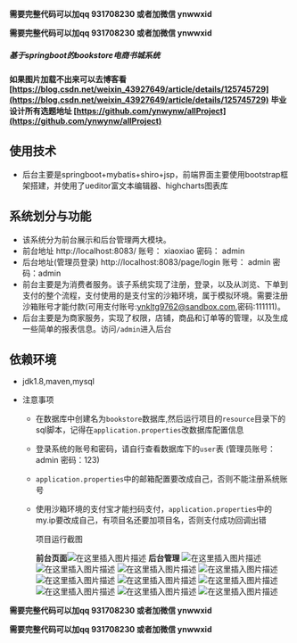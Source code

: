 **需要完整代码可以加qq  931708230 或者加微信  ynwwxid**

**需要完整代码可以加qq  931708230 或者加微信  ynwwxid**

##### 基于springboot的bookstore电商书城系统
**如果图片加载不出来可以去博客看
[https://blog.csdn.net/weixin_43927649/article/details/125745729](https://blog.csdn.net/weixin_43927649/article/details/125745729)**
**毕业设计所有选题地址
[https://github.com/ynwynw/allProject](https://github.com/ynwynw/allProject)**
## 使用技术

  - 后台主要是springboot+mybatis+shiro+jsp，前端界面主要使用bootstrap框架搭建，并使用了ueditor富文本编辑器、highcharts图表库 

## 系统划分与功能

  - 该系统分为前台展示和后台管理两大模块。 
  - 前台地址  http://localhost:8083/   账号： xiaoxiao   密码： admin
  - 后台地址(管理员登录) http://localhost:8083/page/login  账号： admin  密码：admin
  - 前台主要是为消费者服务。该子系统实现了注册，登录，以及从浏览、下单到支付的整个流程，支付使用的是支付宝的沙箱环境，属于模拟环境。需要注册沙箱账号才能付款(可用支付账号:ynkltg9762@sandbox.com,密码:111111)。  
  - 后台主要是为商家服务，实现了权限，店铺，商品和订单等的管理，以及生成一些简单的报表信息。访问`/admin`进入后台    

## 依赖环境

  - jdk1.8,maven,mysql

  - 注意事项

    - 在数据库中创建名为`bookstore`数据库,然后运行项目的`resource`目录下的sql脚本，记得在`application.properties`改数据库配置信息

    - 登录系统的账号和密码，请自行查看数据库下的`user`表 (管理员账号：admin 密码：123)

    - `application.properties`中的邮箱配置要改成自己，否则不能注册系统账号

    - 使用沙箱环境的支付宝才能扫码支付，`application.properties`中的my.ip要改成自己，有项目名还要加项目名，否则支付成功回调出错 

      项目运行截图
      
      **前台页面**![在这里插入图片描述](https://img-blog.csdnimg.cn/defc98f4a64d4ba8a068db4086cf3086.png#pic_center)
**后台管理**
![在这里插入图片描述](https://img-blog.csdnimg.cn/5ec505d0b75645a288d6bba0aab06aa2.png#pic_center)
![在这里插入图片描述](https://img-blog.csdnimg.cn/5265ee33d6bf44d98ff7f2ca04ec97f9.png#pic_center)
![在这里插入图片描述](https://img-blog.csdnimg.cn/c0e2e616e4cf4f30b299cd13ff9e9891.png#pic_center)
![在这里插入图片描述](https://img-blog.csdnimg.cn/e3b85afe69384641be8fc10b26b40414.png#pic_center)
![在这里插入图片描述](https://img-blog.csdnimg.cn/4d1577fb56924e83bb8bcac730e42638.png#pic_center)
![在这里插入图片描述](https://img-blog.csdnimg.cn/5a046e092fde4eec8bcfd404d6194e9f.png#pic_center)
![在这里插入图片描述](https://img-blog.csdnimg.cn/3b7f5d6c4d844d91acc44baabd9b7def.png#pic_center)
![在这里插入图片描述](https://img-blog.csdnimg.cn/6b49633692b441bda4bf46f0636e6af9.png#pic_center)
![在这里插入图片描述](https://img-blog.csdnimg.cn/69d67571c72f42b499784c02edd8d5c6.png#pic_center)
![在这里插入图片描述](https://img-blog.csdnimg.cn/caddb33c0a1a4d0087b037b256d5840b.png#pic_center)

    
**需要完整代码可以加qq  931708230 或者加微信  ynwwxid**

**需要完整代码可以加qq  931708230 或者加微信  ynwwxid**

